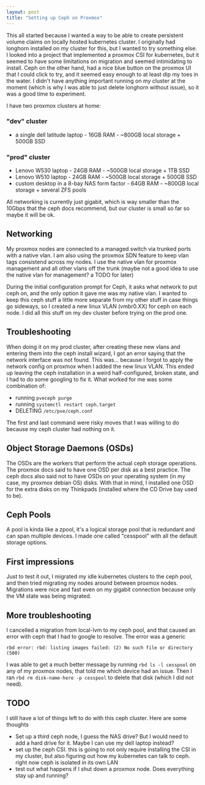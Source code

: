 ```yaml
---
layout: post
title: "Setting up Ceph on Proxmox"
---
```


This all started because I wanted a way to be able to create persistent volume claims on locally hosted kubernetes cluster. I originally had longhorn installed on my cluster for this, but I wanted to try something else. I looked into a project that implemented a proxmox CSI for kubernetes, but it seemed to have some limitations on migration and seemed intimidating to install. Ceph on the other hand, had a nice blue button on the proxmox UI that I could click to try, and it seemed easy enough to at least dip my toes in the water. I didn't have anything important running on my cluster at the moment (which is why I was able to just delete longhorn without issue), so it was a good time to experiment.

I have two proxmox clusters at home:

### "dev" cluster 

- a single dell latitude laptop - 16GB RAM - ~800GB local storage + 500GB SSD

### "prod" cluster 

- Lenovo W530 laptop - 24GB RAM - ~500GB local storage + 1TB SSD 
- Lenovo W510 laptop - 24GB RAM - ~500GB local storage + 500GB SSD
- custom desktop in a 8-bay NAS form factor - 64GB RAM - ~800GB local storage + several ZFS pools

All networking is currently just gigabit, which is way smaller than the 10Gbps that the ceph docs recommend, but our cluster is small so far so maybe it will be ok.

## Networking

My proxmox nodes are connected to a managed switch via trunked ports with a native vlan. I am also using the proxmox SDN feature to keep vlan tags consistend across my nodes. I use the native vlan for proxmox management and all other vlans off the trunk (maybe not a good idea to use the native vlan for management? a TODO for later)

During the initial configuration prompt for Ceph, it asks what network to put ceph on, and the only option it gave me was my native vlan. I wanted to keep this ceph stuff a little more separate from my other stuff in case things go sideways, so I created a new linux VLAN (vmbr0.XX) for ceph on each node. I did all this stuff on my dev cluster before trying on the prod one.

## Troubleshooting 

When doing it on my prod cluster, after creating these new vlans and entering them into the ceph install wizard, I got an error saying that the network interface was not found. This was... because I forgot to apply the network config on proxmox when I added the new linux VLAN. This ended up leaving the ceph installation in a weird half-configured, broken state, and I had to do some googling to fix it. What worked for me was some combination of:

- running `pveceph purge`
- running `systemctl restart ceph.target`
- DELETING `/etc/pve/ceph.conf` 

The first and last command were risky moves that I was willing to do because my ceph cluster had nothing on it.

## Object Storage Daemons (OSDs)

The OSDs are the workers that perform the actual ceph storage operations. The proxmox docs said to have one OSD per disk as a best practice. The ceph docs also said not to have OSDs on your operating system (in my case, my proxmox debian OS) disks. With that in mind, I installed one OSD for the extra disks on my Thinkpads (installed where the CD Drive bay used to be). 

## Ceph Pools

A pool is kinda like a zpool, it's a logical storage pool that is redundant and can span multiple devices. I made one called "cesspool" with all the default storage options. 

## First impressions

Just to test it out, I migrated my idle kubernetes clusters to the ceph pool, and then tried migrating my nodes around between proxmox nodes. Migrations were nice and fast even on my gigabit connection because only the VM state was being migrated. 

## More troubleshooting

I cancelled a migration from local-lvm to my ceph pool, and that caused an error with ceph that I had to google to resolve. The error was a generic

```
rbd error: rbd: listing images failed: (2) No such file or directory (500)
```

I was able to get a much better message by running `rbd ls -l cesspool` on any of my proxmox nodes, that told me which device had an issue. Then I ran `rbd rm disk-name-here -p cesspool` to delete that disk (which I did not need).

## TODO

I still have a lot of things left to do with this ceph cluster. Here are some thoughts

- Set up a third ceph node, I guess the NAS drive? But I would need to add a hard drive for it. Maybe I can use my dell laptop instead?
- set up the ceph CSI. this is going to not only require installing the CSI in my cluster, but also figuring out how my kubernetes can talk to ceph. right now ceph is isolated in its own LAN
- test out what happens if I shut down a proxmox node. Does everything stay up and running?
